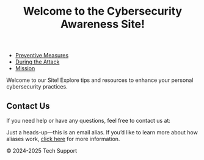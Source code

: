  
<html lang="en">
<head>
    <meta charset="UTF-8">
    <meta name="viewport" content="width=device-width, initial-scale=1.0">
    <title>Cybersecurity Awareness</title>
    <link rel="stylesheet" href="styles.css">
    <link rel="icon" href="favicon.ico" type="image/x-icon">
    <!-- Security Headers -->
    <meta http-equiv="Content-Security-Policy" content="default-src 'self'; img-src 'self' https:;">
    <meta http-equiv="X-Frame-Options" content="DENY">
    <meta http-equiv="Strict-Transport-Security" content="max-age=31536000; includeSubDomains; preload">
    <meta http-equiv="X-Content-Type-Options" content="nosniff">
    <meta http-equiv="Referrer-Policy" content="no-referrer">
</head>
<body>
    <header>
        <h1>Welcome to the Cybersecurity Awareness Site!</h1>
    </header>
    <nav>
            <ul>
                <li><a href="preventive.html">Preventive Measures</a></li>
                <li><a href="during.html">During the Attack</a></li> 
                <li><a href="mission.html">Mission</a></li>
            </ul>
        </nav>
    <main>
        <section class="intro">
            <p>Welcome to our Site! Explore tips and resources to enhance your personal cybersecurity practices.</p>
        </section>
        <section class="contact">
            <h2>Contact Us</h2>
            <p>If you need help or have any questions, feel free to contact us at:</p>
            <script>
                document.write('<p><strong>Email:</strong> ' + '<a href="mailto:supporttech0.hastily033@passfwd.com">' + 'supporttech0.hastily033@passfwd.com</a></p>');
            </script>
            </section>
             <p>Just a heads-up—this is an email alias. If you’d like to learn more about how aliases work, <a href="aliases.html">click here</a> for more information.</p>
    <footer>
        <p>&copy; 2024-2025 Tech Support</p>
    </footer>

